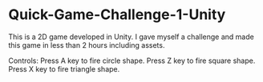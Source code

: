 # Quick-Game-Challenge-1-Unity
 This is a 2D game developed in Unity. I gave myself a challenge and made this game in less than 2 hours including assets. 
 
Controls: 
Press A key to fire circle shape. 
Press Z key to fire square shape. 
Press X key to fire triangle shape. 
